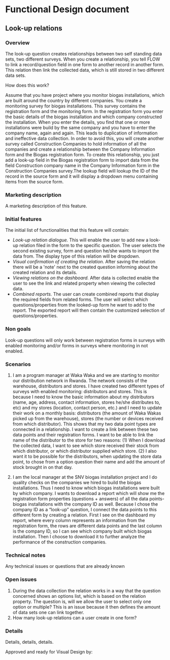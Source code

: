 # Functional Design document

Look-up relations
-------------

### Overview

The look-up question creates relationships between two self standing data sets, two different surveys. When you create a relationship, you tell FLOW to link a record/question field in one form to another record in another form. This relation then link the collected data, which is still stored in two different data sets.

How does this work?

Assume that you have project where you monitor biogas installations, which are built around the country by different companies. You create a monitoring survey for biogas installations. This survey contains the registration form and the monitoring form. In the registration form you enter the basic details of the biogas installation and which company constructed the installation. When you enter the details, you find that one or more installations were build by the same company and you have to enter the company name, again and again. This leads to duplication of information and ineffective data collection. In order to avoid this, you will create another survey called Construction Companies to hold information of all the companies and create a relationship between the Company Information form and the Biogas registration form. To create this relationship, you just add a look-up field in the Biogas registration form to import data from the field Construction company name in the Company Information form in the Construction Companies survey.The lookup field will lookup the ID of the record in the source form and it will display a dropdown menu containing items from the source form.  

### Marketing description
A marketing description of this feature.

### Initial features
The initial list of functionalities that this feature will contain:
- *Look-up relation dialogue.* This will enable the user to add new a look-up relation filed in the form to the specific question. The user selects the second existing survey, form and question he/she wants to import the data from. The display type of this relation will be dropdown. 
- *Visual confirmation of creating the relation.* After saving the relation there will be a 'note' next to the created question informing about the created relation and its details.
- *Viewing relations on the dashboard.* After data is collected enable the user to see the link and related property when viewing the collected data.
- *Combined reports.* The user can create combined reports that display the required fields from related forms. The user will select which questions/properties from the looked-up form he want to add to the report. The exported report will then contain the customized selection of questions/properties.   

### Non goals

Look-up questions will only work between registration forms in surveys with enabled monitoring and/or forms in surveys where monitoring in not enabled. 

### Scenarios

1. I am a program manager at Waka Waka and we are starting to monitor our distribution network in Rwanda. The network consists of the warehouse, distributors and stores. I have created two different types of surveys with enabled monitoring: distributors and stores. This is because I need to know the basic information about my distributors (name, age, address, contact information, stores he/she distributes to, etc) and my stores (location, contact person, etc.) and I need to update their work on a monthly basis: distributors (the amount of Waka Wakas picked up from the warehouse), stores (the number or devices received from which distributor). This shows that my two data point types are connected in a relationship. I want to create a link between these two data points and their registration forms. I want to be able to link the name of the distributor to the store for two reasons: (1) When I download the collected data, I want to see which store received their stock from which distributor, or which distributor supplied which store. (2) I also want it to be possible for the distributors, when updating the store data point, to chose from a option question their name and add the amount of stock brought in on that day. 

2. I am the local manager at the SNV biogas installation project and I do quality checks on the companies we hired to build the biogas installations. Thus I need to know which biogas installations were built by which company. I wants to download a report which will show me the registration form properties (questions + answers) of all the data points-biogas installations with the company ID as well. Because I chose the company ID as a “look-up” question, I connect the data points to this different form by creating a relation. First I see on the dashboard my report, where every column represents an information from the registration form, the rows are different data points and the last column is the company ID, so I can see which company built which biogas installation. Then I choose to download it to further analyze the performance of the construction companies.   


### Technical notes
Any technical issues or questions that are already known

### Open issues
1. During the data collection the relation works in a way that the question concerned shows an options list, which is based on the relation property. The question is, will we allow the user to select only one option or multiple? This is an issue because it then defines the amount of data sets one can link together. 
2. How many look-up relations can a user create in one form? 

### Details
Details, details, details.

Approved and ready for Visual Design by: 
